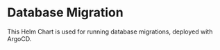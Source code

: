 # Database Migration

This Helm Chart is used for running database migrations, deployed with ArgoCD.